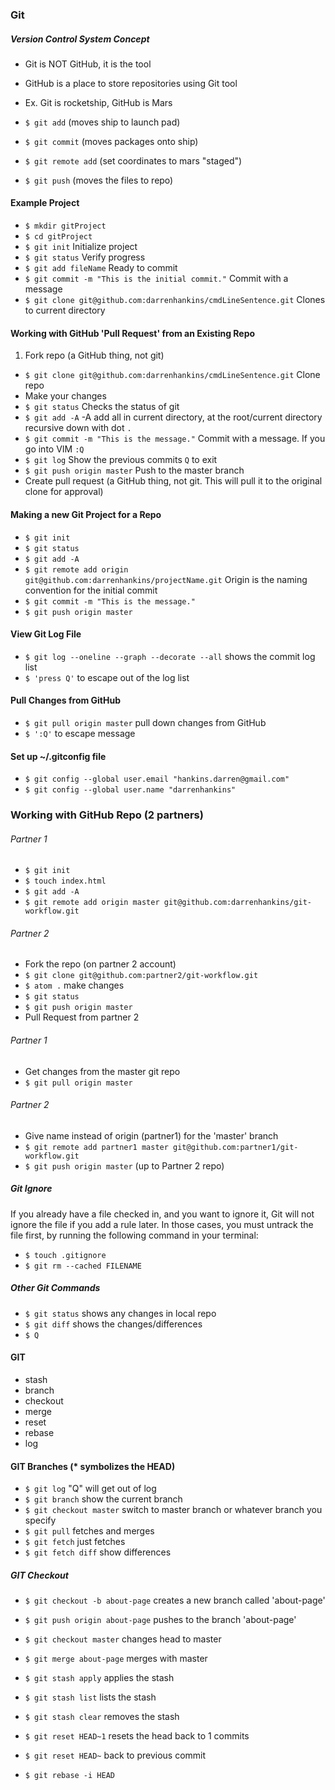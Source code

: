 ### Git


##### Version Control System Concept
- Git is NOT GitHub, it is the tool
- GitHub is a place to store repositories using Git tool
- Ex. Git is rocketship, GitHub is Mars


- `$ git add` (moves ship to launch pad)
- `$ git commit` (moves packages onto ship)
- `$ git remote add` (set coordinates to mars "staged")
- `$ git push` (moves the files to repo)

#### Example Project

- `$ mkdir gitProject`
- `$ cd gitProject`
- `$ git init` Initialize project
- `$ git status` Verify progress
- `$ git add fileName` Ready to commit
- `$ git commit -m "This is the initial commit."` Commit with a message
- `$ git clone git@github.com:darrenhankins/cmdLineSentence.git` Clones to current directory

#### Working with GitHub 'Pull Request' from an Existing Repo

1. Fork repo (a GitHub thing, not git)
- `$ git clone git@github.com:darrenhankins/cmdLineSentence.git` Clone repo
- Make your changes
- `$ git status` Checks the status of git
- `$ git add -A` -A add all in current directory, at the root/current directory recursive down with dot `.`
- `$ git commit -m "This is the message."` Commit with a message. If you go into VIM `:Q`
- `$ git log` Show the previous commits `Q` to exit
- `$ git push origin master` Push to the master branch
- Create pull request (a GitHub thing, not git. This will pull it to the original clone for approval)

#### Making a new Git Project for a Repo
- `$ git init`
- `$ git status`
- `$ git add -A`
- `$ git remote add origin git@github.com:darrenhankins/projectName.git` Origin is the naming convention for the initial commit
- `$ git commit -m "This is the message."`
- `$ git push origin master`

#### View Git Log File
- `$ git log --oneline --graph --decorate --all` shows the commit log list
- `$ 'press Q'` to escape out of the log list

#### Pull Changes from GitHub
- `$ git pull origin master` pull down changes from GitHub
- `$ ':Q'` to escape message

#### Set up ~/.gitconfig file
- `$ git config --global user.email "hankins.darren@gmail.com"`
- `$ git config --global user.name "darrenhankins"`

### Working with GitHub Repo (2 partners)
###### Partner 1
- `$ git init`
- `$ touch index.html`
- `$ git add -A`
- `$ git remote add origin master git@github.com:darrenhankins/git-workflow.git`

###### Partner 2
- Fork the repo (on partner 2 account)
- `$ git clone git@github.com:partner2/git-workflow.git`
- `$ atom .` make changes
- `$ git status`
- `$ git push origin master`
- Pull Request from partner 2

###### Partner 1
- Get changes from the master git repo
- `$ git pull origin master`

###### Partner 2
- Give name instead of origin (partner1) for the 'master' branch
- `$ git remote add partner1 master git@github.com:partner1/git-workflow.git`
- `$ git push origin master` (up to Partner 2 repo)

##### Git Ignore

If you already have a file checked in, and you want to ignore it, Git will not ignore the file if you add a rule later. In those cases, you must untrack the file first, by running the following command in your terminal:

- `$ touch .gitignore`
- `$ git rm --cached FILENAME`


##### Other Git Commands
- `$ git status` shows any changes in local repo
- `$ git diff` shows the changes/differences
- `$ Q`


#### GIT
- stash
- branch
- checkout
- merge
- reset
- rebase
- log

#### GIT Branches (* symbolizes the HEAD)
- `$ git log` "Q" will get out of log
- `$ git branch` show the current branch
- `$ git checkout master` switch to master branch or whatever branch you specify
- `$ git pull` fetches and merges
- `$ git fetch` just fetches
- `$ git fetch diff` show differences
##### GIT Checkout
- `$ git checkout -b about-page` creates a new branch called 'about-page'
- `$ git push origin about-page` pushes to the branch 'about-page'
- `$ git checkout master` changes head to master
- `$ git merge about-page` merges with master
- `$ git stash apply` applies the stash
- `$ git stash list` lists the stash
- `$ git stash clear` removes the stash

- `$ git reset HEAD~1` resets the head back to 1 commits
- `$ git reset HEAD~` back to previous commit

- `$ git rebase -i HEAD`
